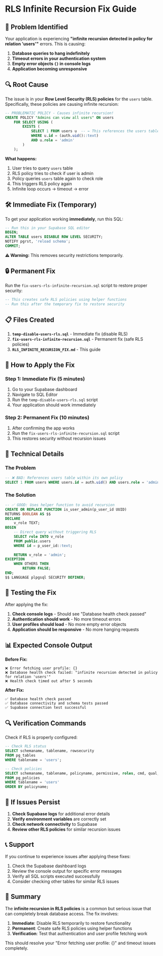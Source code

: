 # RLS Infinite Recursion Fix Guide

## 🚨 Problem Identified

Your application is experiencing **"infinite recursion detected in policy for relation 'users'"** errors. This is causing:

1. **Database queries to hang indefinitely**
2. **Timeout errors in your authentication system**
3. **Empty error objects `{}` in console logs**
4. **Application becoming unresponsive**

## 🔍 Root Cause

The issue is in your **Row Level Security (RLS) policies** for the `users` table. Specifically, these policies are causing infinite recursion:

```sql
-- PROBLEMATIC POLICY - Causes infinite recursion!
CREATE POLICY "Admins can view all users" ON users
    FOR SELECT USING (
        EXISTS (
            SELECT 1 FROM users u  -- ← This references the users table itself!
            WHERE u.id = (auth.uid()::text)
            AND u.role = 'admin'
        )
    );
```

**What happens:**
1. User tries to query `users` table
2. RLS policy tries to check if user is admin
3. Policy queries `users` table again to check role
4. This triggers RLS policy again
5. Infinite loop occurs → timeout → error

## 🛠️ Immediate Fix (Temporary)

To get your application working **immediately**, run this SQL:

```sql
-- Run this in your Supabase SQL editor
BEGIN;
ALTER TABLE users DISABLE ROW LEVEL SECURITY;
NOTIFY pgrst, 'reload schema';
COMMIT;
```

**⚠️ Warning:** This removes security restrictions temporarily.

## 🔒 Permanent Fix

Run the `fix-users-rls-infinite-recursion.sql` script to restore proper security:

```sql
-- This creates safe RLS policies using helper functions
-- Run this after the temporary fix to restore security
```

## 📋 Files Created

1. **`temp-disable-users-rls.sql`** - Immediate fix (disable RLS)
2. **`fix-users-rls-infinite-recursion.sql`** - Permanent fix (safe RLS policies)
3. **`RLS_INFINITE_RECURSION_FIX.md`** - This guide

## 🚀 How to Apply the Fix

### Step 1: Immediate Fix (5 minutes)
1. Go to your Supabase dashboard
2. Navigate to SQL Editor
3. Run the `temp-disable-users-rls.sql` script
4. Your application should work immediately

### Step 2: Permanent Fix (10 minutes)
1. After confirming the app works
2. Run the `fix-users-rls-infinite-recursion.sql` script
3. This restores security without recursion issues

## 🔧 Technical Details

### The Problem
```sql
-- ❌ BAD: References users table within its own policy
SELECT 1 FROM users WHERE users.id = auth.uid() AND users.role = 'admin'
```

### The Solution
```sql
-- ✅ GOOD: Uses helper function to avoid recursion
CREATE OR REPLACE FUNCTION is_user_admin(p_user_id UUID) 
RETURNS BOOLEAN AS $$
DECLARE
    v_role TEXT;
BEGIN
    -- Direct query without triggering RLS
    SELECT role INTO v_role
    FROM public.users
    WHERE id = p_user_id::text;
    
    RETURN v_role = 'admin';
EXCEPTION
    WHEN OTHERS THEN
        RETURN FALSE;
END;
$$ LANGUAGE plpgsql SECURITY DEFINER;
```

## 🧪 Testing the Fix

After applying the fix:

1. **Check console logs** - Should see "Database health check passed"
2. **Authentication should work** - No more timeout errors
3. **User profiles should load** - No more empty error objects
4. **Application should be responsive** - No more hanging requests

## 📊 Expected Console Output

**Before Fix:**
```
❌ Error fetching user profile: {}
❌ Database health check failed: "infinite recursion detected in policy for relation 'users'"
❌ Health check timed out after 5 seconds
```

**After Fix:**
```
✅ Database health check passed
✅ Database connectivity and schema tests passed
✅ Supabase connection test successful
```

## 🔍 Verification Commands

Check if RLS is properly configured:

```sql
-- Check RLS status
SELECT schemaname, tablename, rowsecurity 
FROM pg_tables 
WHERE tablename = 'users';

-- Check policies
SELECT schemaname, tablename, policyname, permissive, roles, cmd, qual, with_check
FROM pg_policies 
WHERE tablename = 'users'
ORDER BY policyname;
```

## 🚨 If Issues Persist

1. **Check Supabase logs** for additional error details
2. **Verify environment variables** are correctly set
3. **Check network connectivity** to Supabase
4. **Review other RLS policies** for similar recursion issues

## 📞 Support

If you continue to experience issues after applying these fixes:

1. Check the Supabase dashboard logs
2. Review the console output for specific error messages
3. Verify all SQL scripts executed successfully
4. Consider checking other tables for similar RLS issues

## 🎯 Summary

The **infinite recursion in RLS policies** is a common but serious issue that can completely break database access. The fix involves:

1. **Immediate**: Disable RLS temporarily to restore functionality
2. **Permanent**: Create safe RLS policies using helper functions
3. **Verification**: Test that authentication and user profile fetching work

This should resolve your "Error fetching user profile: {}" and timeout issues completely.
